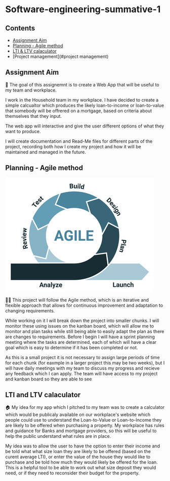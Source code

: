 # Software-engineering-summative-1

## Contents

- [Assignment Aim](#assignment-aim)
- [Planning - Agile method](#planning---agile-method)
- [LTI & LTV calaculator](#lti-and-ltv-calaculator)
- [Project management](#project management)

## Assignment Aim 
🥅 The goal of this assignemnt is to create a Web App that will be useful to my team and workplace.

I work in the Household team in my workplace. I have decided to create a simple calcualtor which produces the likely loan-to-income or loan-to-value that somebody will be offrered on a mortgage, based on criteria about themselves that they input. 

The web app will interactive and give the user different options of what they want to produce.

I will create documentation and Read-Me files for different parts of the project, recording both how I create my project and how it will be maintained and managed in the future.

## Planning - Agile method

![Image showing agile pipeline](/Images/Agile_image.jpg "Agile image")


🏃‍♀ This project will follow the Agile method, which is an iterative and flexible approach that allows for continuous improvement and adaptation to changing requirements.

While working on it I will break down the project into smaller chunks. I will monitor these using issues on the kanban board, which will allow me to monitor and plan tasks while still being able to easily adapt the plan as there are changes to requirements. Before I begin I will have a sprint planning meeting where the tasks are determined, each of which will have a clear goal which is easy to determine if it has been completed or not.  

As this is a small project it is not necessary to assign large periods of time for each chunk (for eaxmple in a larger project this may be two weeks), but I will have daily meetings with my team to discuss my progress and recieve any feedback which I can apply. The team will have access to my project and kanban board so they are able to see 

## LTI and LTV calaculator
🏠 My idea for my app which I pitched to my team was to create a calculator which would be publicaly available on our workplace's website which people could use to understand the Loan-to-Value or Loan-to-Income they are likely to be offered when purchasing a property. My workplace has rules and guidance for Banks and mortgage providers, so this will be useful to help the public understand what rules are in place. 

My idea was to allow the user to have the option to enter their income and be told what what size loan they are likely to be offered (based on the curent average LTI), or enter the value of the house they would like to purchase and be told how much they would likely be offered for the loan. This is a helpful tool to be able to work out what size deposit they would need, or if they need to reconsider their budget for the property. 




